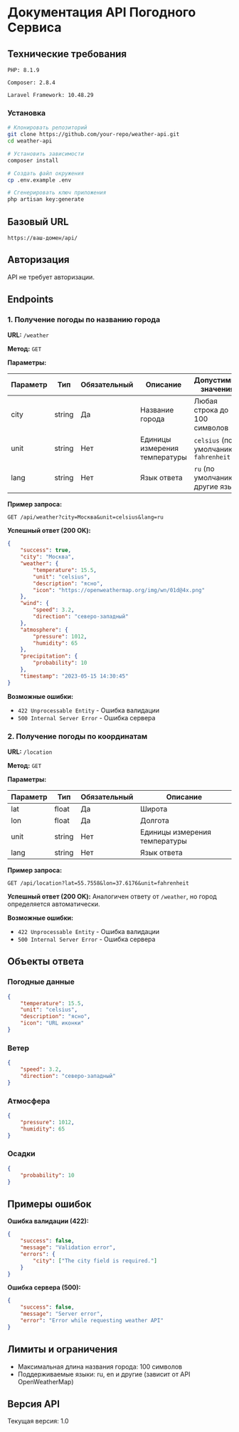 # Документация API Погодного Сервиса

## Технические требования
`PHP: 8.1.9`

`Composer: 2.8.4`

`Laravel Framework: 10.48.29`

### Установка

```bash
# Клонировать репозиторий
git clone https://github.com/your-repo/weather-api.git
cd weather-api

# Установить зависимости
composer install

# Создать файл окружения
cp .env.example .env

# Сгенерировать ключ приложения
php artisan key:generate
```

## Базовый URL
`https://ваш-домен/api/`

## Авторизация
API не требует авторизации.

## Endpoints

### 1. Получение погоды по названию города

**URL:** `/weather`

**Метод:** `GET`

**Параметры:**

| Параметр | Тип    | Обязательный | Описание                          | Допустимые значения               |
|----------|--------|--------------|-----------------------------------|-----------------------------------|
| city     | string | Да           | Название города                   | Любая строка до 100 символов      |
| unit     | string | Нет          | Единицы измерения температуры     | `celsius` (по умолчанию), `fahrenheit` |
| lang     | string | Нет          | Язык ответа                       | `ru` (по умолчанию), другие языки |

**Пример запроса:**
```
GET /api/weather?city=Москва&unit=celsius&lang=ru
```

**Успешный ответ (200 OK):**
```json
{
    "success": true,
    "city": "Москва",
    "weather": {
        "temperature": 15.5,
        "unit": "celsius",
        "description": "ясно",
        "icon": "https://openweathermap.org/img/wn/01d@4x.png"
    },
    "wind": {
        "speed": 3.2,
        "direction": "северо-западный"
    },
    "atmosphere": {
        "pressure": 1012,
        "humidity": 65
    },
    "precipitation": {
        "probability": 10
    },
    "timestamp": "2023-05-15 14:30:45"
}
```

**Возможные ошибки:**

- `422 Unprocessable Entity` - Ошибка валидации
- `500 Internal Server Error` - Ошибка сервера

### 2. Получение погоды по координатам

**URL:** `/location`

**Метод:** `GET`

**Параметры:**

| Параметр | Тип    | Обязательный | Описание                          |
|----------|--------|--------------|-----------------------------------|
| lat      | float  | Да           | Широта                            |
| lon      | float  | Да           | Долгота                           |
| unit     | string | Нет          | Единицы измерения температуры     |
| lang     | string | Нет          | Язык ответа                       |

**Пример запроса:**
```
GET /api/location?lat=55.7558&lon=37.6176&unit=fahrenheit
```

**Успешный ответ (200 OK):**
Аналогичен ответу от `/weather`, но город определяется автоматически.

**Возможные ошибки:**

- `422 Unprocessable Entity` - Ошибка валидации
- `500 Internal Server Error` - Ошибка сервера

## Объекты ответа

### Погодные данные
```json
{
    "temperature": 15.5,
    "unit": "celsius",
    "description": "ясно",
    "icon": "URL иконки"
}
```

### Ветер
```json
{
    "speed": 3.2,
    "direction": "северо-западный"
}
```

### Атмосфера
```json
{
    "pressure": 1012,
    "humidity": 65
}
```

### Осадки
```json
{
    "probability": 10
}
```

## Примеры ошибок

**Ошибка валидации (422):**
```json
{
    "success": false,
    "message": "Validation error",
    "errors": {
        "city": ["The city field is required."]
    }
}
```

**Ошибка сервера (500):**
```json
{
    "success": false,
    "message": "Server error",
    "error": "Error while requesting weather API"
}
```

## Лимиты и ограничения
- Максимальная длина названия города: 100 символов
- Поддерживаемые языки: ru, en и другие (зависит от API OpenWeatherMap)

## Версия API
Текущая версия: 1.0
